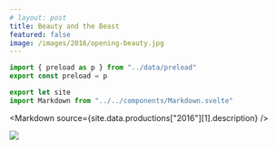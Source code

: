 ```yaml
---
# layout: post
title: Beauty and the Beast
featured: false
image: /images/2016/opening-beauty.jpg
---
```


```js module
import { preload as p } from "../data/preload"
export const preload = p
```

```js exec
export let site
import Markdown from "../../components/Markdown.svelte"
```

<Markdown source={site.data.productions["2016"][1].description} />

![](/images/2016/opening-beauty.jpg)
